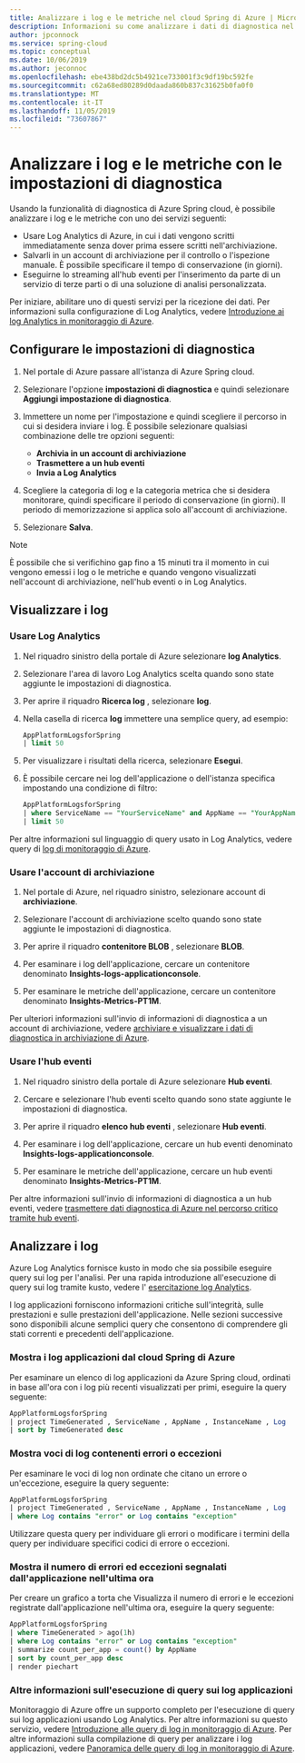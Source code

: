 ```yaml
---
title: Analizzare i log e le metriche nel cloud Spring di Azure | Microsoft Docs
description: Informazioni su come analizzare i dati di diagnostica nel cloud Spring di Azure
author: jpconnock
ms.service: spring-cloud
ms.topic: conceptual
ms.date: 10/06/2019
ms.author: jeconnoc
ms.openlocfilehash: ebe438bd2dc5b4921ce733001f3c9df19bc592fe
ms.sourcegitcommit: c62a68ed80289d0daada860b837c31625b0fa0f0
ms.translationtype: MT
ms.contentlocale: it-IT
ms.lasthandoff: 11/05/2019
ms.locfileid: "73607867"
---
```

# <a name="analyze-logs-and-metrics-with-diagnostics-settings"></a>Analizzare i log e le metriche con le impostazioni di diagnostica

Usando la funzionalità di diagnostica di Azure Spring cloud, è possibile analizzare i log e le metriche con uno dei servizi seguenti:

* Usare Log Analytics di Azure, in cui i dati vengono scritti immediatamente senza dover prima essere scritti nell'archiviazione.
* Salvarli in un account di archiviazione per il controllo o l'ispezione manuale. È possibile specificare il tempo di conservazione (in giorni).
* Eseguirne lo streaming all'hub eventi per l'inserimento da parte di un servizio di terze parti o di una soluzione di analisi personalizzata.

Per iniziare, abilitare uno di questi servizi per la ricezione dei dati. Per informazioni sulla configurazione di Log Analytics, vedere [Introduzione ai log Analytics in monitoraggio di Azure](../azure-monitor/log-query/get-started-portal.md). 

## <a name="configure-diagnostics-settings"></a>Configurare le impostazioni di diagnostica

1. Nel portale di Azure passare all'istanza di Azure Spring cloud.
1. Selezionare l'opzione **impostazioni di diagnostica** e quindi selezionare **Aggiungi impostazione di diagnostica**.
1. Immettere un nome per l'impostazione e quindi scegliere il percorso in cui si desidera inviare i log. È possibile selezionare qualsiasi combinazione delle tre opzioni seguenti:
    * **Archivia in un account di archiviazione**
    * **Trasmettere a un hub eventi**
    * **Invia a Log Analytics**

1. Scegliere la categoria di log e la categoria metrica che si desidera monitorare, quindi specificare il periodo di conservazione (in giorni). Il periodo di memorizzazione si applica solo all'account di archiviazione.
1. Selezionare **Salva**.

> [!NOTE]
> È possibile che si verifichino gap fino a 15 minuti tra il momento in cui vengono emessi i log o le metriche e quando vengono visualizzati nell'account di archiviazione, nell'hub eventi o in Log Analytics.

## <a name="view-the-logs"></a>Visualizzare i log

### <a name="use-log-analytics"></a>Usare Log Analytics

1. Nel riquadro sinistro della portale di Azure selezionare **log Analytics**.
1. Selezionare l'area di lavoro Log Analytics scelta quando sono state aggiunte le impostazioni di diagnostica.
1. Per aprire il riquadro **Ricerca log** , selezionare **log**.
1. Nella casella di ricerca **log** immettere una semplice query, ad esempio:

    ```sql
    AppPlatformLogsforSpring
    | limit 50
    ```

1. Per visualizzare i risultati della ricerca, selezionare **Esegui**.
1. È possibile cercare nei log dell'applicazione o dell'istanza specifica impostando una condizione di filtro:

    ```sql
    AppPlatformLogsforSpring
    | where ServiceName == "YourServiceName" and AppName == "YourAppName" and InstanceName == "YourInstanceName"
    | limit 50
    ```

Per altre informazioni sul linguaggio di query usato in Log Analytics, vedere query di [log di monitoraggio di Azure](../azure-monitor/log-query/query-language.md).

### <a name="use-your-storage-account"></a>Usare l'account di archiviazione 

1. Nel portale di Azure, nel riquadro sinistro, selezionare account di **archiviazione**.

1. Selezionare l'account di archiviazione scelto quando sono state aggiunte le impostazioni di diagnostica.
1. Per aprire il riquadro **contenitore BLOB** , selezionare **BLOB**.
1. Per esaminare i log dell'applicazione, cercare un contenitore denominato **Insights-logs-applicationconsole**.
1. Per esaminare le metriche dell'applicazione, cercare un contenitore denominato **Insights-Metrics-PT1M**.

Per ulteriori informazioni sull'invio di informazioni di diagnostica a un account di archiviazione, vedere [archiviare e visualizzare i dati di diagnostica in archiviazione di Azure](https://docs.microsoft.com/azure/azure-monitor/platform/diagnostics-extension-to-storage).

### <a name="use-your-event-hub"></a>Usare l'hub eventi

1. Nel riquadro sinistro della portale di Azure selezionare **Hub eventi**.

1. Cercare e selezionare l'hub eventi scelto quando sono state aggiunte le impostazioni di diagnostica.
1. Per aprire il riquadro **elenco hub eventi** , selezionare **Hub eventi**.
1. Per esaminare i log dell'applicazione, cercare un hub eventi denominato **Insights-logs-applicationconsole**.
1. Per esaminare le metriche dell'applicazione, cercare un hub eventi denominato **Insights-Metrics-PT1M**.

Per altre informazioni sull'invio di informazioni di diagnostica a un hub eventi, vedere [trasmettere dati diagnostica di Azure nel percorso critico tramite hub eventi](https://docs.microsoft.com/azure/azure-monitor/platform/diagnostics-extension-stream-event-hubs).

## <a name="analyze-the-logs"></a>Analizzare i log

Azure Log Analytics fornisce kusto in modo che sia possibile eseguire query sui log per l'analisi. Per una rapida introduzione all'esecuzione di query sui log tramite kusto, vedere l' [esercitazione log Analytics](../azure-monitor/log-query/get-started-portal.md).

I log applicazioni forniscono informazioni critiche sull'integrità, sulle prestazioni e sulle prestazioni dell'applicazione. Nelle sezioni successive sono disponibili alcune semplici query che consentono di comprendere gli stati correnti e precedenti dell'applicazione.

### <a name="show-application-logs-from-azure-spring-cloud"></a>Mostra i log applicazioni dal cloud Spring di Azure

Per esaminare un elenco di log applicazioni da Azure Spring cloud, ordinati in base all'ora con i log più recenti visualizzati per primi, eseguire la query seguente:

```sql
AppPlatformLogsforSpring
| project TimeGenerated , ServiceName , AppName , InstanceName , Log
| sort by TimeGenerated desc
```

### <a name="show-logs-entries-containing-errors-or-exceptions"></a>Mostra voci di log contenenti errori o eccezioni

Per esaminare le voci di log non ordinate che citano un errore o un'eccezione, eseguire la query seguente:

```sql
AppPlatformLogsforSpring
| project TimeGenerated , ServiceName , AppName , InstanceName , Log
| where Log contains "error" or Log contains "exception"
```

Utilizzare questa query per individuare gli errori o modificare i termini della query per individuare specifici codici di errore o eccezioni. 

### <a name="show-the-number-of-errors-and-exceptions-reported-by-your-application-over-the-last-hour"></a>Mostra il numero di errori ed eccezioni segnalati dall'applicazione nell'ultima ora

Per creare un grafico a torta che Visualizza il numero di errori e le eccezioni registrate dall'applicazione nell'ultima ora, eseguire la query seguente:

```sql
AppPlatformLogsforSpring
| where TimeGenerated > ago(1h)
| where Log contains "error" or Log contains "exception"
| summarize count_per_app = count() by AppName
| sort by count_per_app desc
| render piechart
```

### <a name="learn-more-about-querying-application-logs"></a>Altre informazioni sull'esecuzione di query sui log applicazioni

Monitoraggio di Azure offre un supporto completo per l'esecuzione di query sui log applicazioni usando Log Analytics. Per altre informazioni su questo servizio, vedere [Introduzione alle query di log in monitoraggio di Azure](../azure-monitor/log-query/get-started-queries.md). Per altre informazioni sulla compilazione di query per analizzare i log applicazioni, vedere [Panoramica delle query di log in monitoraggio di Azure](../azure-monitor/log-query/log-query-overview.md).
